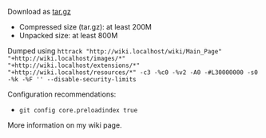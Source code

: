 Download as [tar.gz](https://github.com/qaisjp/wiki-dump/archive/master.tar.gz)

- Compressed size (tar.gz): at least 200M
- Unpacked size: at least 800M

Dumped using `httrack "http://wiki.localhost/wiki/Main_Page" "+http://wiki.localhost/images/*" "+http://wiki.localhost/extensions/*" "+http://wiki.localhost/resources/*" -c3 -%c0 -%v2 -A0 -#L30000000 -s0 -%k -%F '' --disable-security-limits`

Configuration recommendations:
- `git config core.preloadindex true`

More information on my wiki page.
